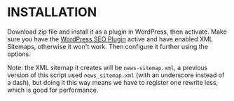 # INSTALLATION

Download zip file and install it as a plugin in WordPress, then activate. Make sure you have the [WordPress SEO Plugin](http://yoast.com/wordpress/seo/) active and have enabled XML Sitemaps, otherwise it won't work. Then configure it further using the options.

Note: the XML sitemap it creates will be `news-sitemap.xml`, a previous version of this script used `news_sitemap.xml` (with an underscore instead of a dash), but doing it this way means we have to register one rewrite less, which is good for performance.